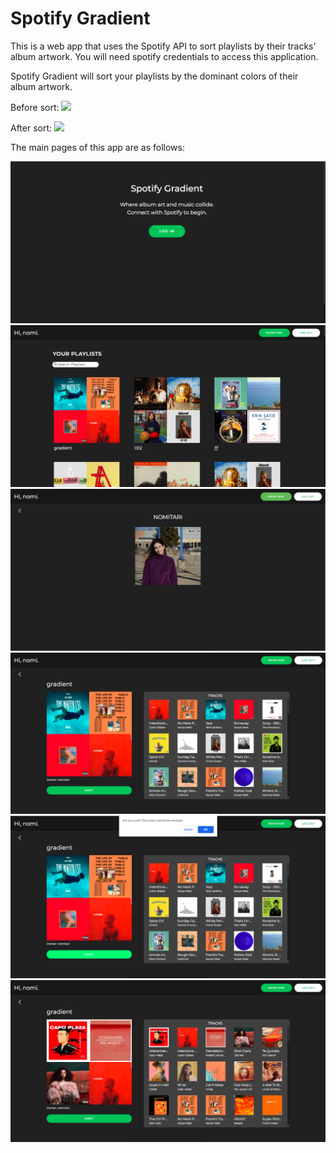 Spotify Gradient
================

This is a web app that uses the Spotify API to sort playlists by their tracks' album artwork. 
You will need spotify credentials to access this application. 

Spotify Gradient will sort your playlists by the dominant colors of their album artwork.

Before sort:
![](READMEimg/tracks-unsorted.png)

After sort:
![](READMEimg/tracks-sorted.png)


The main pages of this app are as follows:

![](READMEimg/login-view.png)
![](READMEimg/main-view.png)
![](READMEimg/user-view.png)
![](READMEimg/playlist-unsorted.png)
![](READMEimg/playlist-sort-verify.png)
![](READMEimg/playlist-sorted.png)





